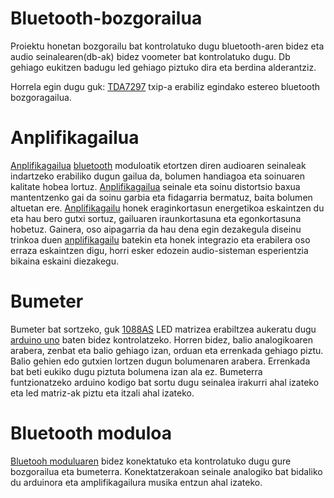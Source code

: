 # Bluetooth-bozgorailua
Proiektu honetan bozgorailu bat kontrolatuko dugu bluetooth-aren bidez eta audio seinalearen(db-ak) bidez voometer bat kontrolatuko dugu. Db gehiago eukitzen badugu led gehiago piztuko dira eta berdina alderantziz.

Horrela egin dugu guk:
[TDA7297](https://github.com/UrtziTello/Bluetooth-bozgoragailua/wiki/Anplifikadorea#tda7297) txip-a erabiliz egindako estereo bluetooth bozgoragailua.


# Anplifikagailua

[Anplifikagailua](https://github.com/UrtziTello/Bluetooth-bozgoragailua/wiki/Anplifikadorea) [bluetooth](https://github.com/UrtziTello/Bluetooth-bozgoragailua/wiki/Bluetooth-moduloa) moduloatik etortzen diren audioaren seinaleak indartzeko erabiliko dugun gailua da, bolumen handiagoa eta soinuaren kalitate hobea lortuz. [Anplifikagailua](https://github.com/UrtziTello/Bluetooth-bozgoragailua/wiki/Anplifikadorea) seinale eta soinu distortsio baxua mantentzenko gai da soinu garbia eta fidagarria bermatuz, baita bolumen altuetan ere. [Anplifikagailu](https://github.com/UrtziTello/Bluetooth-bozgoragailua/wiki/Anplifikadorea) honek eraginkortasun energetikoa eskaintzen du eta hau bero gutxi sortuz, gailuaren iraunkortasuna eta egonkortasuna hobetuz. Gainera, oso aipagarria da hau dena egin dezakegula diseinu trinkoa duen [anplifikagailu](https://github.com/UrtziTello/Bluetooth-bozgoragailua/wiki/Anplifikadorea) batekin eta honek integrazio eta erabilera oso erraza eskaintzen digu, horri esker edozein audio-sisteman esperientzia bikaina eskaini diezakegu.


# Bumeter


Bumeter bat sortzeko, guk [1088AS](https://github.com/UrtziTello/Bluetooth-bozgoragailua/wiki/Bumetroa#1088as) LED matrizea erabiltzea aukeratu dugu [arduino uno](https://github.com/UrtziTello/Bluetooth-bozgoragailua/wiki/Bumetroa#arduino-uno) baten bidez kontrolatzeko. Horren bidez, balio analogikoaren arabera, zenbat eta balio gehiago izan, orduan eta errenkada gehiago piztu. Balio gehien edo gutxien lortzen dugun bolumenaren arabera. Errenkada bat beti eukiko dugu piztuta bolumena izan ala ez. Bumeterra funtzionatzeko arduino kodigo bat sortu dugu seinalea irakurri ahal izateko eta led matriz-ak piztu eta itzali ahal izateko.


# Bluetooth moduloa


[Bluetooh moduluaren](https://github.com/UrtziTello/Bluetooth-bozgoragailua/wiki/Bluetooth-moduloa) bidez konektatuko eta kontrolatuko dugu gure bozgorailua eta bumeterra. Konektatzerakoan seinale analogiko bat bidaliko du arduinora eta amplifikagailura musika entzun ahal izateko. 
